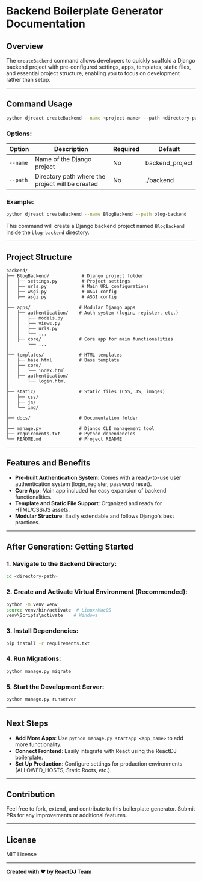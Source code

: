 # Backend Boilerplate Generator Documentation

## Overview

The `createBackend` command allows developers to quickly scaffold a Django backend project with pre-configured settings, apps, templates, static files, and essential project structure, enabling you to focus on development rather than setup.

---

## Command Usage

```bash
python djreact createBackend --name <project-name> --path <directory-path>
```

### Options:

| Option      | Description                                   | Required | Default           |
|-------------|-----------------------------------------------|----------|------------------|
| `--name`    | Name of the Django project                    | No       | backend_project  |
| `--path`    | Directory path where the project will be created | No       | ./backend        |


### Example:

```bash
python djreact createBackend --name BlogBackend --path blog-backend
```

This command will create a Django backend project named `BlogBackend` inside the `blog-backend` directory.

---

## Project Structure

```
backend/
├── BlogBackend/            # Django project folder
│   ├── settings.py         # Project settings
│   ├── urls.py             # Main URL configurations
│   ├── wsgi.py             # WSGI config
│   ├── asgi.py             # ASGI config
│
├── apps/                  # Modular Django apps
│   ├── authentication/    # Auth system (login, register, etc.)
│   │   ├── models.py
│   │   ├── views.py
│   │   ├── urls.py
│   │   └── ...
│   ├── core/              # Core app for main functionalities
│       └── ...
│
├── templates/             # HTML templates
│   ├── base.html          # Base template
│   ├── core/
│   │   └── index.html
│   ├── authentication/
│       └── login.html
│
├── static/                # Static files (CSS, JS, images)
│   ├── css/
│   ├── js/
│   └── img/
│
├── docs/                  # Documentation folder
│
├── manage.py              # Django CLI management tool
├── requirements.txt       # Python dependencies
└── README.md              # Project README
```

---

## Features and Benefits

- **Pre-built Authentication System**: Comes with a ready-to-use user authentication system (login, register, password reset).
- **Core App**: Main app included for easy expansion of backend functionalities.
- **Template and Static File Support**: Organized and ready for HTML/CSS/JS assets.
- **Modular Structure**: Easily extendable and follows Django's best practices.

---

## After Generation: Getting Started

### 1. Navigate to the Backend Directory:
```bash
cd <directory-path>
```

### 2. Create and Activate Virtual Environment (Recommended):
```bash
python -m venv venv
source venv/bin/activate  # Linux/MacOS
venv\Scripts\activate    # Windows
```

### 3. Install Dependencies:
```bash
pip install -r requirements.txt
```

### 4. Run Migrations:
```bash
python manage.py migrate
```

### 5. Start the Development Server:
```bash
python manage.py runserver
```


---

## Next Steps

- **Add More Apps**: Use `python manage.py startapp <app_name>` to add more functionality.
- **Connect Frontend**: Easily integrate with React using the ReactDJ boilerplate.
- **Set Up Production**: Configure settings for production environments (ALLOWED_HOSTS, Static Roots, etc.).

---

## Contribution

Feel free to fork, extend, and contribute to this boilerplate generator. Submit PRs for any improvements or additional features.

---

## License

MIT License

---

**Created with ❤️ by ReactDJ Team**

